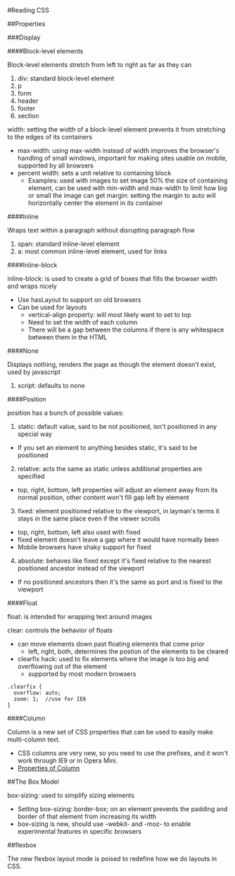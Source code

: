 #Reading CSS

##Properties

###Display

####Block-level elements

Block-level elements stretch from left to right as far as they can

1. div: standard block-level element
2. p
3. form
4. header
5. footer
6. section

width: setting the width of a block-level element prevents it from stretching to the edges of its containers
  * max-width: using max-width instead of width improves the browser's handling of small windows, important for making sites usable on mobile, supported by all browsers
  * percent width: sets a unit relative to containing block
    * Examples: used with images to set image 50% the size of containing element, can be used with min-width and max-width to limit how big or small the image can get
margin: setting the margin to auto will horizontally center the element in its container

####Inline

Wraps text within a paragraph without disrupting paragraph flow

1. span: standard inline-level element
2. a: most common inline-level element, used for links

####Inline-block

inline-block: is used to create a grid of boxes that fills the browser width and wraps nicely
  * Use hasLayout to support on old browsers
  * Can be used for layouts
    * vertical-align property: will most likely want to set to top
    * Need to set the width of each column
    * There will be a gap between the columns if there is any whitespace between them in the HTML

####None

Displays nothing, renders the page as though the element doesn't exist, used by javascript

1. script: defaults to none

####Position

position has a bunch of possible values:

1. static: default value, said to be not positioned, isn't positioned in any special way
  * If you set an element to anything besides static, it's said to be positioned
2. relative: acts the same as static unless additional properties are specified
  * top, right, bottom, left properties will adjust an element away from its normal position, other content won't fill gap left by element
3. fixed: element positioned relative to the viewport, in layman's terms it stays in the same place even if the viewer scrolls
  * top, right, bottom, left also used with fixed
  * fixed element doesn't leave a gap where it would have normally been
  * Mobile browsers have shaky support for fixed
4. absolute: behaves like fixed except it's fixed relative to the nearest positioned ancestor instead of the viewport
  * If no positioned ancestors then it's the same as port and is fixed to the viewport

####Float

float: is intended for wrapping text around images

clear: controls the behavior of floats
  * can move elements down past floating elements that come prior
    * left, right, both, determines the postion of the elements to be cleared
  * clearfix hack: used to fix elements where the image is too big and overflowing out of the element
    * supported by most modern browsers
````
.clearfix {
  overflow: auto;
  zoom: 1;  //use for IE6
}
````

####Column

Column is a new set of CSS properties that can be used to easily make multi-column text.
  * CSS columns are very new, so you need to use the prefixes, and it won't work through IE9 or in Opera Mini.
  * [Properties of Column](http://www.quirksmode.org/css/multicolumn.html)

##The Box Model

box-sizing: used to simplify sizing elements
  * Setting box-sizing: border-box; on an element prevents the padding and border of that element from increasing its width
  * box-sizing is new, should use -webkit- and -moz- to enable experimental features in specific browsers
  
##flexbox

The new flexbox layout mode is poised to redefine how we do layouts in CSS.
